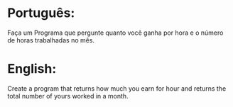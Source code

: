 # Português:

Faça um Programa que pergunte quanto você ganha por hora e o número de horas trabalhadas no mês.

# English:

Create a program that returns how much you earn for hour and returns the total number of yours worked in a month. 
